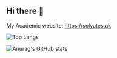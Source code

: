 ## Hi there 👋
My Academic website: https://solyates.uk


![Top Langs](https://github-readme-stats.vercel.app/api/top-langs/?username=oddish3&layout=compact&theme=dark)


![Anurag's GitHub stats](https://github-readme-stats.vercel.app/api?username=oddish3&show_icons=true&theme=radical)
<!--
**oddish3/oddish3** is a ✨ _special_ ✨ repository because its `README.md` (this file) appears on your GitHub profile.

Here are some ideas to get you started:

- 🔭 I’m currently working on ...
- 🌱 I’m currently learning ...
- 👯 I’m looking to collaborate on ...
- 🤔 I’m looking for help with ...
- 💬 Ask me about ...
- 📫 How to reach me: ...
- 😄 Pronouns: ...
- ⚡ Fun fact: ...
-->
